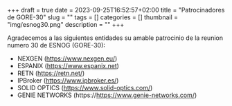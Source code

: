 +++ 
draft = true
date = 2023-09-25T16:52:57+02:00
title = "Patrocinadores de GORE-30"
slug = "" 
tags = []
categories = []
thumbnail = "img/esnog30.png"
description = ""
+++

Agradecemos a las siguientes entidades su amable patrocinio de la reunion numero 30 de ESNOG (GORE-30):

- NEXGEN (https://www.nexgen.eu/)
- ESPANIX (https://www.espanix.net)
- RETN (https://retn.net/)
- IPBroker  (https://www.ipbroker.es/)
- SOLID OPTICS  (https://www.solid-optics.com/)     
- GENIE NETWORKS (https://https://www.genie-networks.com/)




